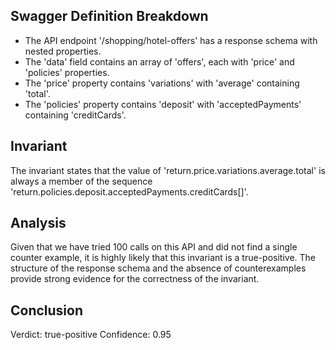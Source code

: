 ## Swagger Definition Breakdown
- The API endpoint '/shopping/hotel-offers' has a response schema with nested properties.
- The 'data' field contains an array of 'offers', each with 'price' and 'policies' properties.
- The 'price' property contains 'variations' with 'average' containing 'total'.
- The 'policies' property contains 'deposit' with 'acceptedPayments' containing 'creditCards'.

## Invariant
The invariant states that the value of 'return.price.variations.average.total' is always a member of the sequence 'return.policies.deposit.acceptedPayments.creditCards[]'.

## Analysis
Given that we have tried 100 calls on this API and did not find a single counter example, it is highly likely that this invariant is a true-positive. The structure of the response schema and the absence of counterexamples provide strong evidence for the correctness of the invariant.

## Conclusion
Verdict: true-positive
Confidence: 0.95
